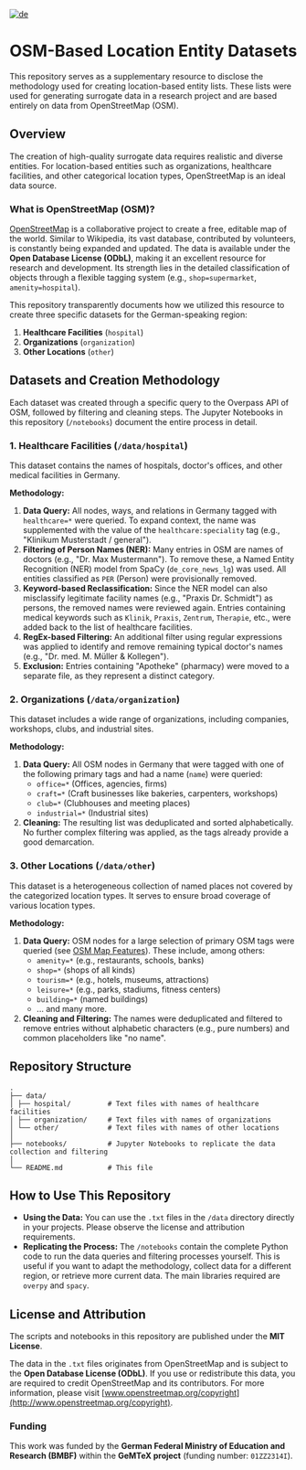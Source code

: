 [![de](https://img.shields.io/badge/lang-DE-informational)](README.de.md)

# OSM-Based Location Entity Datasets

This repository serves as a supplementary resource to disclose the methodology used for creating location-based entity lists. These lists were used for generating surrogate data in a research project and are based entirely on data from OpenStreetMap (OSM).

## Overview

The creation of high-quality surrogate data requires realistic and diverse entities. For location-based entities such as organizations, healthcare facilities, and other categorical location types, OpenStreetMap is an ideal data source.

### What is OpenStreetMap (OSM)?

[OpenStreetMap](https://www.openstreetmap.org/) is a collaborative project to create a free, editable map of the world. Similar to Wikipedia, its vast database, contributed by volunteers, is constantly being expanded and updated. The data is available under the **Open Database License (ODbL)**, making it an excellent resource for research and development. Its strength lies in the detailed classification of objects through a flexible tagging system (e.g., `shop=supermarket`, `amenity=hospital`).

This repository transparently documents how we utilized this resource to create three specific datasets for the German-speaking region:
1.  **Healthcare Facilities** (`hospital`)
2.  **Organizations** (`organization`)
3.  **Other Locations** (`other`)

## Datasets and Creation Methodology

Each dataset was created through a specific query to the Overpass API of OSM, followed by filtering and cleaning steps. The Jupyter Notebooks in this repository (`/notebooks`) document the entire process in detail.

### 1. Healthcare Facilities (`/data/hospital`)

This dataset contains the names of hospitals, doctor's offices, and other medical facilities in Germany.

**Methodology:**
1.  **Data Query:** All nodes, ways, and relations in Germany tagged with `healthcare=*` were queried. To expand context, the name was supplemented with the value of the `healthcare:speciality` tag (e.g., "Klinikum Musterstadt / general").
2.  **Filtering of Person Names (NER):** Many entries in OSM are names of doctors (e.g., "Dr. Max Mustermann"). To remove these, a Named Entity Recognition (NER) model from SpaCy (`de_core_news_lg`) was used. All entities classified as `PER` (Person) were provisionally removed.
3.  **Keyword-based Reclassification:** Since the NER model can also misclassify legitimate facility names (e.g., "Praxis Dr. Schmidt") as persons, the removed names were reviewed again. Entries containing medical keywords such as `Klinik`, `Praxis`, `Zentrum`, `Therapie`, etc., were added back to the list of healthcare facilities.
4.  **RegEx-based Filtering:** An additional filter using regular expressions was applied to identify and remove remaining typical doctor's names (e.g., "Dr. med. M. Müller & Kollegen").
5.  **Exclusion:** Entries containing "Apotheke" (pharmacy) were moved to a separate file, as they represent a distinct category.

### 2. Organizations (`/data/organization`)

This dataset includes a wide range of organizations, including companies, workshops, clubs, and industrial sites.

**Methodology:**
1.  **Data Query:** All OSM nodes in Germany that were tagged with one of the following primary tags and had a name (`name`) were queried:
    *   `office=*` (Offices, agencies, firms)
    *   `craft=*` (Craft businesses like bakeries, carpenters, workshops)
    *   `club=*` (Clubhouses and meeting places)
    *   `industrial=*` (Industrial sites)
2.  **Cleaning:** The resulting list was deduplicated and sorted alphabetically. No further complex filtering was applied, as the tags already provide a good demarcation.

### 3. Other Locations (`/data/other`)

This dataset is a heterogeneous collection of named places not covered by the categorized location types. It serves to ensure broad coverage of various location types.

**Methodology:**
1.  **Data Query:** OSM nodes for a large selection of primary OSM tags were queried (see [OSM Map Features](https://wiki.openstreetmap.org/wiki/Map_features)). These include, among others:
    *   `amenity=*` (e.g., restaurants, schools, banks)
    *   `shop=*` (shops of all kinds)
    *   `tourism=*` (e.g., hotels, museums, attractions)
    *   `leisure=*` (e.g., parks, stadiums, fitness centers)
    *   `building=*` (named buildings)
    *   ... and many more.
2.  **Cleaning and Filtering:** The names were deduplicated and filtered to remove entries without alphabetic characters (e.g., pure numbers) and common placeholders like "no name".

## Repository Structure

```
.
├── data/
│ ├── hospital/         # Text files with names of healthcare facilities
│ ├── organization/     # Text files with names of organizations
│ └── other/            # Text files with names of other locations
│
├── notebooks/          # Jupyter Notebooks to replicate the data collection and filtering
│
└── README.md           # This file
```

## How to Use This Repository

*   **Using the Data:** You can use the `.txt` files in the `/data` directory directly in your projects. Please observe the license and attribution requirements.
*   **Replicating the Process:** The `/notebooks` contain the complete Python code to run the data queries and filtering processes yourself. This is useful if you want to adapt the methodology, collect data for a different region, or retrieve more current data. The main libraries required are `overpy` and `spacy`.

## License and Attribution

The scripts and notebooks in this repository are published under the **MIT License**.

The data in the `.txt` files originates from OpenStreetMap and is subject to the **Open Database License (ODbL)**. If you use or redistribute this data, you are required to credit OpenStreetMap and its contributors. For more information, please visit [www.openstreetmap.org/copyright](http://www.openstreetmap.org/copyright).

### Funding

This work was funded by the **German Federal Ministry of Education and Research (BMBF)** within the **GeMTeX project** (funding number: `01ZZ2314I`).